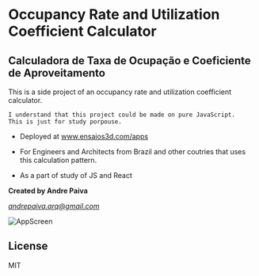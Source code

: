 # Occupancy Rate and Utilization Coefficient Calculator
## Calculadora de Taxa de Ocupação e Coeficiente de Aproveitamento

This is a side project of an occupancy rate and utilization coefficient calculator.

```
I understand that this project could be made on pure JavaScript.
This is just for study porpouse.
```

- Deployed at www.ensaios3d.com/apps

- For Engineers and Architects from Brazil and other coutries that uses this
calculation pattern.

- As a part of study of JS and React

**Created by Andre Paiva**

*andrepaiva.arq@gmail.com*

![AppScreen](http://www.ensaios3d.com/apps/calc.gif)

## License
MIT
